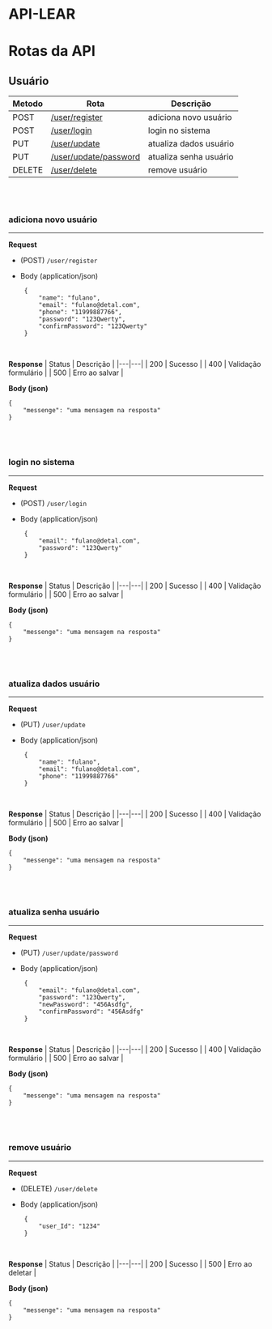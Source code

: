 ﻿# API-LEAR



# Rotas da API


## Usuário

| Metodo | Rota     | Descrição |
|--------|-----------------------|------------------------|
| POST   | [/user/register](#adiciona-novo-usuário) | adiciona novo usuário | 
| POST   | [/user/login](#login-no-sistema) | login no sistema |
| PUT    | [/user/update](#atualiza-dados-usuário) | atualiza dados usuário |
| PUT    | [/user/update/password](#atualiza-senha-usuário) | atualiza senha usuário |
| DELETE | [/user/delete](#remove-usuário) | remove usuário |


<br>
<br>

### adiciona novo usuário
---
**Request**
- (POST) `/user/register`
+  Body (application/json)

        {
            "name": "fulano",
            "email": "fulano@detal.com",
            "phone": "11999887766",
            "password": "123Qwerty",
            "confirmPassword": "123Qwerty"
        }

<br>

**Response**
| Status | Descrição |
|---|---|
| 200 | Sucesso |
| 400 | Validação formulário |
| 500 | Erro ao salvar |

**Body (json)**
```
{
    "messenge": "uma mensagem na resposta"
}
```



<br>
<br>

### login no sistema
---
**Request**
- (POST) `/user/login`
+  Body (application/json)

        {
            "email": "fulano@detal.com",
            "password": "123Qwerty"
        }

<br>

**Response**
| Status | Descrição |
|---|---|
| 200 | Sucesso |
| 400 | Validação formulário |
| 500 | Erro ao salvar |

**Body (json)**
```
{
    "messenge": "uma mensagem na resposta"
}
```


<br>
<br>

### atualiza dados usuário
---
**Request**
- (PUT) `/user/update`
+  Body (application/json)

        {
            "name": "fulano",
            "email": "fulano@detal.com",
            "phone": "11999887766"
        }

<br>

**Response**
| Status | Descrição |
|---|---|
| 200 | Sucesso |
| 400 | Validação formulário |
| 500 | Erro ao salvar |

**Body (json)**
```
{
    "messenge": "uma mensagem na resposta"
}
```


<br>
<br>

### atualiza senha usuário
---
**Request**
- (PUT) `/user/update/password`
+  Body (application/json)

        {
            "email": "fulano@detal.com",
            "password": "123Qwerty",
            "newPassword": "456Asdfg",
            "confirmPassword": "456Asdfg"
        }

<br>

**Response**
| Status | Descrição |
|---|---|
| 200 | Sucesso |
| 400 | Validação formulário |
| 500 | Erro ao salvar |

**Body (json)**
```
{
    "messenge": "uma mensagem na resposta"
}
```


<br>
<br>

### remove usuário
---
**Request**
- (DELETE) `/user/delete`
+  Body (application/json)

        {
            "user_Id": "1234"
        }

<br>

**Response**
| Status | Descrição |
|---|---|
| 200 | Sucesso |
| 500 | Erro ao deletar |

**Body (json)**
```
{
    "messenge": "uma mensagem na resposta"
}
```
